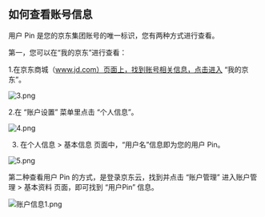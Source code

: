 #

## 如何查看账号信息

用户 Pin 是您的京东集团账号的唯一标识，您有两种方式进行查看。

第一，您可以在“我的京东”进行查看：

1.在京东商城（www.jd.com）页面上，找到账号相关信息，点击进入 “我的京东”。

![3.png](https://img1.jcloudcs.com/cms/7fa85363-1a7b-4465-a4ba-dde00c4ec85720170908105036.png)

2.在 “账户设置” 菜单里点击 “个人信息”。

![4.png](https://img1.jcloudcs.com/cms/667dab8c-c5a5-438b-a7b0-063b5bcf06a420170908105143.png)

3. 在个人信息 > 基本信息 页面中，“用户名”信息即为您的用户 Pin。

![5.png](https://img1.jcloudcs.com/cms/f47423f5-b0d9-4723-9b3b-fa48206a34ac20170908105213.png)

第二种查看用户 Pin 的方式，是登录京东云，找到并点击 “账户管理” 进入账户管理 > 基本资料 页面，即可找到 “用户Pin” 信息。

![账户信息1.png](https://img1.jcloudcs.com/cms/7916fac4-158b-48c1-8381-b5e16a0675f320180621194612.png)